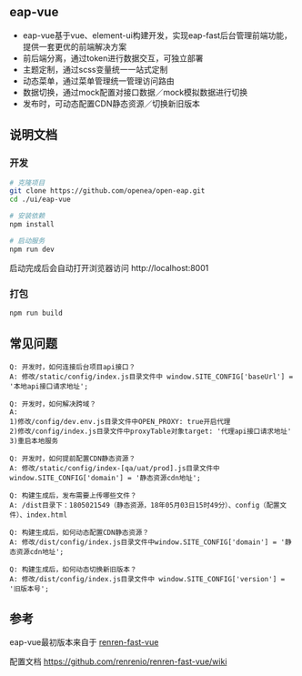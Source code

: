 ## eap-vue
- eap-vue基于vue、element-ui构建开发，实现eap-fast后台管理前端功能，提供一套更优的前端解决方案
- 前后端分离，通过token进行数据交互，可独立部署
- 主题定制，通过scss变量统一一站式定制
- 动态菜单，通过菜单管理统一管理访问路由
- 数据切换，通过mock配置对接口数据／mock模拟数据进行切换
- 发布时，可动态配置CDN静态资源／切换新旧版本


## 说明文档

### 开发
```bash
# 克隆项目
git clone https://github.com/openea/open-eap.git
cd ./ui/eap-vue

# 安装依赖
npm install

# 启动服务
npm run dev
```

启动完成后会自动打开浏览器访问 http://localhost:8001

### 打包

```bash
npm run build
```

## 常见问题

~~~~
Q: 开发时，如何连接后台项目api接口？
A: 修改/static/config/index.js目录文件中 window.SITE_CONFIG['baseUrl'] = '本地api接口请求地址';
 
Q: 开发时，如何解决跨域？
A: 
1)修改/config/dev.env.js目录文件中OPEN_PROXY: true开启代理
2)修改/config/index.js目录文件中proxyTable对象target: '代理api接口请求地址'
3)重启本地服务

Q: 开发时，如何提前配置CDN静态资源？
A: 修改/static/config/index-[qa/uat/prod].js目录文件中window.SITE_CONFIG['domain'] = '静态资源cdn地址';
 
Q: 构建生成后，发布需要上传哪些文件？
A: /dist目录下：1805021549（静态资源，18年05月03日15时49分）、config（配置文件）、index.html
 
Q: 构建生成后，如何动态配置CDN静态资源？
A: 修改/dist/config/index.js目录文件中window.SITE_CONFIG['domain'] = '静态资源cdn地址';

Q: 构建生成后，如何动态切换新旧版本？
A: 修改/dist/config/index.js目录文件中 window.SITE_CONFIG['version'] = '旧版本号';
~~~~

## 参考

eap-vue最初版本来自于 [renren-fast-vue](https://github.com/renrenio/renren-fast-vue)

配置文档
https://github.com/renrenio/renren-fast-vue/wiki
